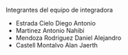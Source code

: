 Integrantes del equipo de integradora
- Estrada Cielo Diego Antonio
- Martinez Antonio Nahibi
- Mendoza Rodriguez Daniel Alejandro
- Castell Montalvo Alan Jaerth
